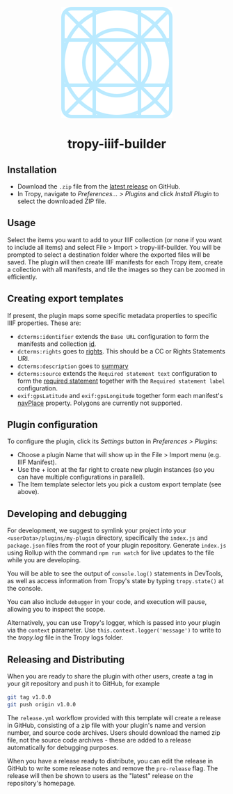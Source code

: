 <p align="center"><img src="icon.svg"></p>

<h1 align="center">tropy-iiif-builder</h1>

## Installation

- Download the `.zip` file from the [latest
  release](https://github.com/tropy/tropy-plugin-example/releases/latest) on
  GitHub.
- In Tropy, navigate to _Preferences… > Plugins_ and click _Install
  Plugin_ to select the downloaded ZIP file.

## Usage

Select the items you want to add to your IIIF collection (or none if you want 
to include all items) and select File > Import > tropy-iiif-builder.
You will be prompted to select a destination folder where the exported files will be saved. The plugin will then create IIIF manifests for each Tropy item, create a collection with all manifests, and tile the images so they can be zoomed in efficiently.

## Creating export templates

If present, the plugin maps some specific metadata properties to specific IIIF properties. These are:
- `dcterms:identifier` extends the `Base URL` configuration to form the manifests and collection [id](https://iiif.io/api/presentation/3.0/#id).
 - `dcterms:rights` goes to [rights](https://iiif.io/api/presentation/3.0/#rights). This should be a CC or Rights Statements URI.
 - `dcterms:description` goes to [summary](https://iiif.io/api/presentation/3.0/#summary)
 - `dcterms:source` extends the `Required statement text` configuration to form the [required statement](https://iiif.io/api/presentation/3.0/#requiredstatement) together with the `Required statement label` configuration.
 - `exif:gpsLatitude` and `exif:gpsLongitude` together form each manifest's [navPlace](https://iiif.io/api/extension/navplace/) property. Polygons are currently not supported.

## Plugin configuration

To configure the plugin, click its _Settings_ button in _Preferences > Plugins_:

 - Choose a plugin Name that will show up in the File > Import menu (e.g. IIIF Manifest).
 - Use the + icon at the far right to create new plugin instances (so you can have multiple configurations in parallel).
 - The Item template selector lets you pick a custom export template (see above).

## Developing and debugging

For development, we suggest to symlink your project into your
`<userData>/plugins/my-plugin` directory, specifically the `index.js` and
`package.json` files from the root of your plugin repository. Generate
`index.js` using Rollup with the command `npm run watch` for live updates to
the file while you are developing.

You will be able to see the output of `console.log()` statements in DevTools,
as well as access information from Tropy's state by typing `tropy.state()` at
the console.

You can also include `debugger` in your code, and execution will pause,
allowing you to inspect the scope.

Alternatively, you can use Tropy's logger, which is passed into your plugin via
the `context` parameter. Use `this.context.logger('message')` to write to the
_tropy.log_ file in the Tropy logs folder.

## Releasing and Distributing

When you are ready to share the plugin with other users, create a tag in your
git repository and push it to GitHub, for example

```sh
git tag v1.0.0
git push origin v1.0.0
```

The `release.yml` workflow provided with this template will create a release in
GitHub, consisting of a zip file with your plugin's name and version number,
and source code archives. Users should download the named zip file, not the
source code archives - these are added to a release automatically for debugging
purposes.

When you have a release ready to distribute, you can edit the release in GitHub
to write some release notes and remove the `pre-release` flag. The release will
then be shown to users as the "latest" release on the repository's homepage.
